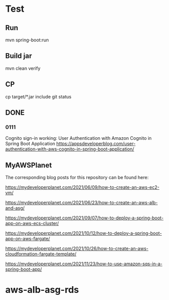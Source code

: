 # Test

## Run
mvn spring-boot:run

## Build jar
mvn clean verify

## CP
cp target/*.jar include 
git status

## DONE

### 0111
Cognito sign-in working:  User Authentication with Amazon Cognito in Spring Boot Application
https://appsdeveloperblog.com/user-authentication-with-aws-cognito-in-spring-boot-application/


## MyAWSPlanet

The corresponding blog posts for this repository can be found here:

https://mydeveloperplanet.com/2021/06/09/how-to-create-an-aws-ec2-vm/

https://mydeveloperplanet.com/2021/06/23/how-to-create-an-aws-alb-and-asg/

https://mydeveloperplanet.com/2021/09/07/how-to-deploy-a-spring-boot-app-on-aws-ecs-cluster/

https://mydeveloperplanet.com/2021/10/12/how-to-deploy-a-spring-boot-app-on-aws-fargate/

https://mydeveloperplanet.com/2021/10/26/how-to-create-an-aws-cloudformation-fargate-template/

https://mydeveloperplanet.com/2021/11/23/how-to-use-amazon-sqs-in-a-spring-boot-app/
# aws-alb-asg-rds
